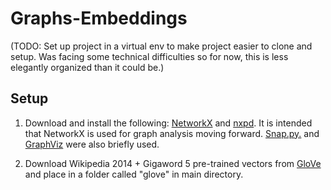 # Graphs-Embeddings

(TODO: Set up project in a virtual env to make project easier to clone and setup. Was facing some technical difficulties so for now, this is less elegantly organized than it could be.) 

## Setup 

1. Download and install the following: [NetworkX](https://pypi.python.org/pypi/networkx/) and [nxpd](https://github.com/chebee7i/nxpd). It is intended that NetworkX is used for graph analysis moving forward. [Snap.py.](http://snap.stanford.edu/snappy/index.html) and [GraphViz](http://www.graphviz.org) were also briefly used. 

2. Download Wikipedia 2014 + Gigaword 5 pre-trained vectors from [GloVe](http://nlp.stanford.edu/projects/glove/) and place in a folder called "glove" in main directory. 
